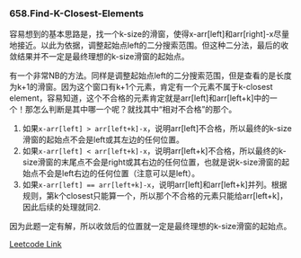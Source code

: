 ### 658.Find-K-Closest-Elements

容易想到的基本思路是，找一个k-size的滑窗，使得x-arr[left]和arr[right]-x尽量地接近。以此为依据，调整起始点left的二分搜索范围。但这种二分法，最后的收敛结果并不一定是最终理想的k-size滑窗的起始点。

有一个非常NB的方法。同样是调整起始点left的二分搜索范围，但是查看的是长度为k+1的滑窗。因为这个窗口有k+1个元素，肯定有一个元素不属于k-closest element，容易知道，这个不合格的元素肯定就是arr[left]和arr[left+k]中的一个！那怎么判断是其中哪一个呢？就找其中“相对不合格”的那个。

1. 如果```x-arr[left] > arr[left+k]-x```，说明arr[left]不合格，所以最终的k-size滑窗的起始点不会是left或其左边的任何位置。
2. 如果```x-arr[left] < arr[left+k]-x```，说明arr[left+k]不合格，所以最终的k-size滑窗的末尾点不会是right或其右边的任何位置，也就是说k-size滑窗的起始点不会是left右边的任何位置（注意可以是left）。
3. 如果```x-arr[left] == arr[left+k]-x```，说明arr[left]和arr[left+k]并列。根据规则，第k个closest只能算一个，所以那个不合格的元素只能给arr[left+k]，因此后续的处理就同2.

因为此题一定有解，所以收敛后的位置就一定是最终理想的k-size滑窗的起始点。


[Leetcode Link](https://leetcode.com/problems/find-k-closest-elements)